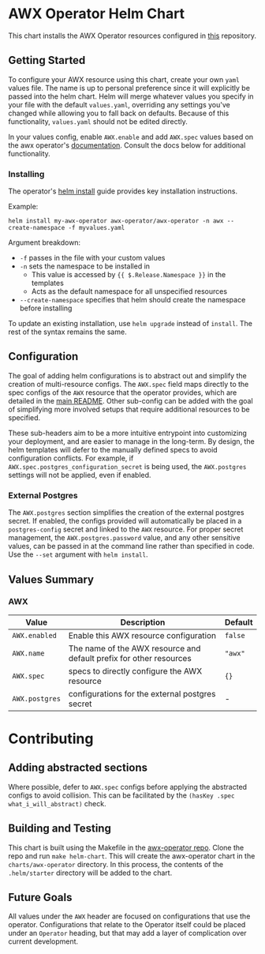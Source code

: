 # AWX Operator Helm Chart

This chart installs the AWX Operator resources configured in [this](https://github.com/ansible/awx-operator) repository. 

## Getting Started
To configure your AWX resource using this chart, create your own `yaml` values file. The name is up to personal preference since it will explicitly be passed into the helm chart. Helm will merge whatever values you specify in your file with the default `values.yaml`, overriding any settings you've changed while allowing you to fall back on defaults. Because of this functionality, `values.yaml` should not be edited directly.

In your values config, enable `AWX.enable` and add `AWX.spec` values based on the awx operator's [documentation](https://github.com/ansible/awx-operator/blob/devel/README.md). Consult the docs below for additional functionality.

### Installing
The operator's [helm install](https://github.com/ansible/awx-operator/blob/devel/README.md#helm-install-on-existing-cluster) guide provides key installation instructions. 

Example:
```
helm install my-awx-operator awx-operator/awx-operator -n awx --create-namespace -f myvalues.yaml
```

Argument breakdown:
* `-f` passes in the file with your custom values
* `-n` sets the namespace to be installed in
  * This value is accessed by `{{ $.Release.Namespace }}` in the templates
  * Acts as the default namespace for all unspecified resources
* `--create-namespace` specifies that helm should create the namespace before installing

To update an existing installation, use `helm upgrade` instead of `install`. The rest of the syntax remains the same.

## Configuration
The goal of adding helm configurations is to abstract out and simplify the creation of multi-resource configs. The `AWX.spec` field maps directly to the spec configs of the `AWX` resource that the operator provides, which are detailed in the [main README](https://github.com/ansible/awx-operator/blob/devel/README.md). Other sub-config can be added with the goal of simplifying more involved setups that require additional resources to be specified.

These sub-headers aim to be a more intuitive entrypoint into customizing your deployment, and are easier to manage in the long-term. By design, the helm templates will defer to the manually defined specs to avoid configuration conflicts. For example, if `AWX.spec.postgres_configuration_secret` is being used, the `AWX.postgres` settings will not be applied, even if enabled. 

### External Postgres
The `AWX.postgres` section simplifies the creation of the external postgres secret. If enabled, the configs provided will automatically be placed in a `postgres-config` secret and linked to the `AWX` resource. For proper secret management, the `AWX.postgres.password` value, and any other sensitive values, can be passed in at the command line rather than specified in code. Use the `--set` argument with `helm install`. 


## Values Summary

### AWX
| Value | Description | Default |
|---|---|---|
| `AWX.enabled` | Enable this AWX resource configuration | `false` |
| `AWX.name` | The name of the AWX resource and default prefix for other resources | `"awx"` |
| `AWX.spec` | specs to directly configure the AWX resource | `{}` |
| `AWX.postgres` | configurations for the external postgres secret | - |


# Contributing 

## Adding abstracted sections
Where possible, defer to `AWX.spec` configs before applying the abstracted configs to avoid collision. This can be facilitated by the `(hasKey .spec what_i_will_abstract)` check. 

## Building and Testing
This chart is built using the Makefile in the [awx-operator repo](https://github.com/ansible/awx-operator). Clone the repo and run `make helm-chart`. This will create the awx-operator chart in the `charts/awx-operator` directory. In this process, the contents of the `.helm/starter` directory will be added to the chart.

## Future Goals
All values under the `AWX` header are focused on configurations that use the operator. Configurations that relate to the Operator itself could be placed under an `Operator` heading, but that may add a layer of complication over current development.
